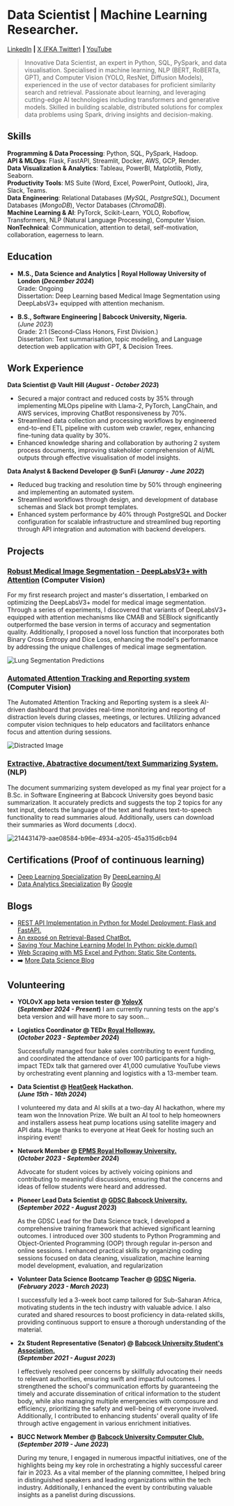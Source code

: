 # Data Scientist | Machine Learning Researcher.   
[LinkedIn](https://www.linkedin.com/in/einstein-ebereonwu) **|** [X (FKA Twitter)](https://x.com/einsteinmuna) **|** [YouTube](https://www.youtube.com/@einstein-munachi)
> Innovative Data Scientist, an expert in Python, SQL, PySpark, and data visualisation. Specialised in machine learning, NLP (BERT, RoBERTa, GPT), and Computer Vision (YOLO, ResNet, Diffusion Models), experienced in the use of vector databases for proficient similarity search and retrieval. Passionate about learning, and leveraging cutting-edge AI technologies including transformers and generative models. Skilled in building scalable, distributed solutions for complex data problems using Spark, driving insights and decision-making.   

## Skills
**Programming & Data Processing**: Python, SQL, PySpark, Hadoop.   
**API & MLOps**: Flask, FastAPI, Streamlit, Docker, AWS, GCP, Render.   
**Data Visualization & Analytics**: Tableau, PowerBI, Matplotlib, Plotly, Seaborn.   
**Productivity Tools**: MS Suite (Word, Excel, PowerPoint, Outlook), Jira, Slack, Teams.   
**Data Engineering**: Relational Databases (_MySQL, PostgreSQL_), Document Databases (_MongoDB_), Vector Databases (_ChromaDB_).   
**Machine Learning & AI**: PyTorck, Scikit-Learn, YOLO, Roboflow, Transformers, NLP (Natural Language Processing), Computer Vision.   
**NonTechnical**: Communication, attention to detail, self-motivation, collaboration, eagerness to learn.

## Education
- **M.S., Data Science and Analytics	| Royal Holloway University of London (_December 2024_)**   
  Grade: Ongoing   
  Dissertation: Deep Learning based Medical Image Segmentation using DeepLabsV3+ equipped with attention mechanism.
                		
- **B.S., Software Engineering | Babcock University, Nigeria.**   
(_June 2023_)   
  Grade: 2:1 (Second-Class Honors, First Division.)   
  Dissertation: Text summarisation, topic modeling, and Language detection web application with GPT, & Decision Trees.   

## Work Experience
**Data Scientist @ Vault Hill (_August - October 2023_)**
- Secured a major contract and reduced costs by 35% through implementing MLOps pipeline with Llama-2, PyTorch, LangChain, and AWS services, improving ChatBot responsiveness by 70%.   
- Streamlined data collection and processing workflows by engineered end-to-end ETL pipeline with custom web crawler, regex, enhancing fine-tuning data quality by 30%.   
- Enhanced knowledge sharing and collaboration by authoring 2 system process documents, improving stakeholder comprehension of AI/ML outputs through effective visualisation of model insights.   

**Data Analyst & Backend Developer @ SunFi (_Januray - June 2022_)**
- Reduced bug tracking and resolution time by 50% through engineering and implementing an automated system.   
- Streamlined workflows through design, and development of database schemas and Slack bot prompt templates.   
- Enhanced system performance by 40% through PostgreSQL and Docker configuration for scalable infrastructure and streamlined bug reporting through API integration and automation with backend developers.   


## Projects
### [Robust Medical Image Segmentation - DeepLabsV3+ with Attention]() (Computer Vision)

For my first research project and master's dissertation, I embarked on optimizing the DeepLabsV3+ model for medical image segmentation. Through a series of experiments, I discovered that variants of DeepLabsV3+ equipped with attention mechanisms like CMAB and SEBlock significantly outperformed the base version in terms of accuracy and segmentation quality. Additionally, I proposed a novel loss function that incorporates both Binary Cross Entropy and Dice Loss, enhancing the model's performance by addressing the unique challenges of medical image segmentation.

![Lung Segmentation Predictions](https://github.com/user-attachments/assets/d6e3591d-69e9-4afd-a603-8ab9e343b82c)

### [Automated Attention Tracking and Reporting system](https://github.com/munas-git/Automated-Attention-Tracking-And-Reporting) (Computer Vision)   

The Automated Attention Tracking and Reporting system is a sleek AI-driven dashboard that provides real-time monitoring and reporting of distraction levels during classes, meetings, or lectures. Utilizing advanced computer vision techniques to help educators and facilitators enhance focus and attention during sessions.

![Distracted Image](https://github.com/user-attachments/assets/f0ee09cf-9c82-4b51-8b1f-d844f4f34ebe)

### [Extractive, Abatractive document/text Summarizing System.](https://github.com/munas-git/text-summarization-webapp) (NLP)

The document summarizing system developed as my final year project for a B.Sc. in Software Engineering at Babcock University goes beyond basic summarization. It accurately predicts and suggests the top 2 topics for any text input, detects the language of the text and features text-to-speech functionality to read summaries aloud. Additionally, users can download their summaries as Word documents (.docx).

![214431479-aae08584-b96e-4934-a205-45a315d6cb94](https://github.com/user-attachments/assets/5adf37f8-d659-4a9e-b871-197beec621ab)

## Certifications (Proof of continuous learning)
- [Deep Learning Specialization](https://www.coursera.org/account/accomplishments/specialization/certificate/PQ2Z3UR2CLUK) By [DeepLearning.AI](https://www.deeplearning.ai/)
- [Data Analytics Specialization](https://www.coursera.org/account/accomplishments/specialization/certificate/8H5L372MDYLF) By [Google](https://grow.google/intl/uk/enroll-certificates/?utm_source=google&utm_medium=paidsearch&utm_campaign=ha-sem-bk-gen-exa__geo%E2%80%94UK&utm_term=google%20training%20classes&gclsrc=aw.ds&gad_source=1&gclid=CjwKCAjwreW2BhBhEiwAavLwfIqhzCRpXvxMO1WxYMrOfN5tIqhgttybbjv_kbPGMfwRXJXAqtjClBoCM-UQAvD_BwE)

## Blogs
- [REST API Implementation in Python for Model Deployment: Flask and FastAPI.](https://medium.com/@einsteinmunachiso/rest-api-implementation-in-python-for-model-deployment-flask-and-fastapi-e80a6cedff86)
- [An exposé on Retrieval-Based ChatBot.](https://medium.com/@einsteinmunachiso/building-an-ai-chatbot-in-python-retrieval-based-chatbot-9c6c7f3ef6bf)
- [Saving Your Machine Learning Model In Python: pickle.dump()](https://medium.com/mlearning-ai/saving-your-machine-learning-model-in-python-pickle-dump-b01ae60a791c)
- [Web Scraping with MS Excel and Python: Static Site Contents.](https://medium.com/@einsteinmunachiso/web-scraping-with-ms-excel-and-python-static-site-contents-4903ea08b85)
- ➡️ [More Data Science Blog](https://medium.com/@einsteinmunachiso)


## Volunteering
- **YOLOvX app beta version tester @ [YolovX](https://yolovx.com/)**   
**(_September 2024 - Present_)**
  I am currently running tests on the app's beta version and will have more to say soon...
  

- **Logistics Coordinator @ TEDx [Royal Holloway.](https://www.linkedin.com/company/tedx-royal-holloway/)**   
**(_October 2023 - September 2024_)**

  Successfully managed four bake sales contributing to event funding, and coordinated the attendance of over 100 participants for a high-impact TEDx talk that garnered over 41,000 cumulative YouTube views by orchestrating event planning and logistics with a 13-member team.

- **Data Scientist @ [HeatGeek](https://www.heatgeek.com/) Hackathon.**   
**(_June 15th - 16th 2024_)**

  I volunteered my data and AI skills at a two-day AI hackathon, where my team won the Innovation Prize. We built an AI tool to help homeowners and installers assess heat pump locations using satellite imagery and API data. Huge thanks to everyone at Heat Geek for hosting such an inspiring event!

- **Network Member @ [EPMS Royal Holloway University.](https://intranet.royalholloway.ac.uk/students/information-hub/academic/school-of-engineering-physical-and-mathematical-sciences.aspx)**   
**(_October 2023 - September 2024_)**   
   
  Advocate for student voices by actively voicing opinions and contributing to meaningful discussions, ensuring that the concerns and ideas of fellow students were heard and addressed.

- **Pioneer Lead Data Scientist @ [GDSC Babcock University.](https://www.linkedin.com/company/gdsc-babcock/posts/?feedView=all)**   
**(_September 2022 - August 2023_)**

  As the GDSC Lead for the Data Science track, I developed a comprehensive training framework that achieved significant learning outcomes. I introduced over 300 students to Python Programming and Object-Oriented Programming (OOP) through regular in-person and online sessions. I enhanced practical skills by organizing coding sessions focused on data cleaning, visualization, machine learning model development, evaluation, and regularization

- **Volunteer Data Science Bootcamp Teacher @ [GDSC](https://www.linkedin.com/company/gdsc-iet-lucknow/) Nigeria.**   
**(_February 2023 - March 2023_)**

   I successfully led a 3-week boot camp tailored for Sub-Saharan Africa, motivating students in the tech industry with valuable advice. I also curated and shared resources to boost proficiency in data-related skills, providing continuous support to ensure a thorough understanding of the material.

- **2x Student Representative (Senator) @ [Babcock University Student's Association.](https://www.linkedin.com/company/babcock-university-students-association/)**  
**(_September 2021 - August 2023_)**

  I effectively resolved peer concerns by skillfully advocating their needs to relevant authorities, ensuring swift and impactful outcomes. I strengthened the school's communication efforts by guaranteeing the timely and accurate dissemination of critical information to the student body, while also managing multiple emergencies with composure and efficiency, prioritizing the safety and well-being of everyone involved. Additionally, I contributed to enhancing students' overall quality of life through active engagement in various enrichment initiatives.

- **BUCC Network Member @ [Babcock University Computer Club.](https://www.linkedin.com/company/bucc-official/posts/?feedView=all)**   
**(_September 2019 - June 2023_)**

  During my tenure, I engaged in numerous impactful initiatives, one of the highlights being my key role in orchestrating a highly successful career fair in 2023. As a vital member of the planning committee, I helped bring in distinguished speakers and leading organizations within the tech industry. Additionally, I enhanced the event by contributing valuable insights as a panelist during discussions.
